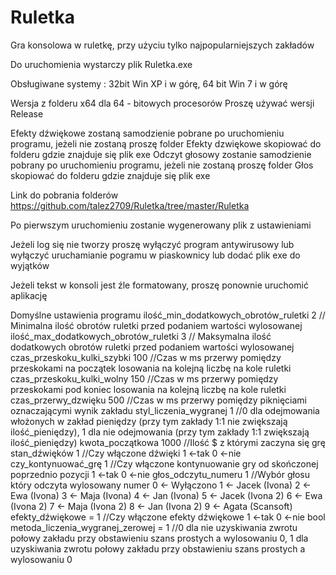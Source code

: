 # Ruletka

Gra konsolowa w ruletkę, przy użyciu tylko najpopularniejszych zakładów

Do uruchomienia wystarczy plik Ruletka.exe

Obsługiwane systemy : 32bit Win XP i w górę, 64 bit Win 7 i w górę

Wersja z folderu x64 dla 64 - bitowych procesorów
Proszę używać wersji Release

Efekty dźwiękowe zostaną samodzienie pobrane po uruchomieniu programu, jeżeli nie zostaną proszę folder Efekty dzwiękowe skopiować do folderu gdzie znajduje się plik exe
Odczyt głosowy zostanie samodzienie pobrany po uruchomieniu programu, jeżeli nie zostaną proszę folder Głos skopiować do folderu gdzie znajduje się plik exe

Link do pobrania folderów https://github.com/talez2709/Ruletka/tree/master/Ruletka

Po pierwszym uruchomieniu zostanie wygenerowany plik z ustawieniami

Jeżeli log się nie tworzy proszę wyłączyć program antywirusowy lub wyłączyć uruchamianie pogramu w piaskownicy lub dodać plik exe do wyjątków

Jeżeli tekst w konsoli jest źle formatowany, proszę ponownie uruchomić aplikację 

Domyślne ustawienia programu
ilość_min_dodatkowych_obrotów_ruletki 2 // Minimalna ilość obrotów ruletki przed podaniem wartości wylosowanej
ilość_max_dodatkowych_obrotów_ruletki 3 // Maksymalna ilość dodatkowych obrotów ruletki przed podaniem wartości wylosowanej
czas_przeskoku_kulki_szybki 100 //Czas w ms przerwy pomiędzy przeskokami na początek losowania na kolejną liczbę na kole ruletki
czas_przeskoku_kulki_wolny 150 //Czas w ms przerwy pomiędzy przeskokami pod koniec losowania na kolejną liczbę na kole ruletki
czas_przerwy_dzwięku 500 //Czas w ms przerwy pomiędzy piknięciami oznaczającymi wynik zakładu
styl_liczenia_wygranej 1 //0 dla odejmowania włożonych w zakład pieniędzy (przy tym zakłady 1:1 nie zwiększają ilość_pieniędzy), 1 dla nie odejmowania (przy tym zakłady 1:1 zwiększają ilość_pieniędzy)
kwota_początkowa 1000 //Ilość $ z którymi zaczyna się grę
stan_dźwięków 1 //Czy włączone dźwięki 1 <-tak 0 <-nie
czy_kontynuować_grę 1 //Czy włączone kontynuowanie gry od skończonej poprzednio pozycji 1 <-tak 0 <-nie
głos_odczytu_numeru 1 //Wybór głosu który odczyta wylosowany numer 0 <- Wyłączono 1 <- Jacek (Ivona) 2 <- Ewa (Ivona) 3 <- Maja (Ivona) 4 <- Jan (Ivona) 5 <- Jacek (Ivona 2) 6 <- Ewa (Ivona 2) 7 <- Maja (Ivona 2) 8 <- Jan (Ivona 2) 9 <- Agata (Scansoft)
efekty_dźwiękowe = 1 //Czy włączone efekty dźwiękowe 1 <-tak 0 <-nie
bool metoda_liczenia_wygranej_zerowej = 1 //0 dla nie uzyskiwania zwrotu połowy zakładu przy obstawieniu szans prostych a wylosowaniu 0, 1 dla uzyskiwania zwrotu połowy zakładu przy obstawieniu szans prostych a wylosowaniu 0
